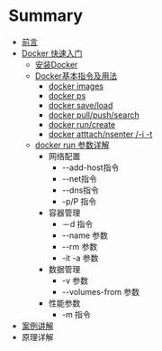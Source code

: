 # Summary

* [前言](README.md)
* [Docker 快速入门](快速入门/fastlearn.md)
   * [安装Docker](chapter_fastlearn/install_docker.md)
   * [Docker基本指令及用法](chapter_fastlearn/sudo_docker.md)
       * [docker images](chapter_fastlearn/docker_images.md)
       * [docker ps](chapter_fastlearn/docker_ps.md)
       * [docker save/load](chapter_fastlearn/docker_saveload.md)
       * [docker pull/push/search](chapter_fastlearn/docker_pullpushsearch.md)
       * [docker run/create](chapter_fastlearn/docker_runcreate.md)
       * [docker  atttach/nsenter /-i  -t](chapter_fastlearn/docker_atttach_nsenter_-i_-_t.md)
   * [docker run 参数详解](chapter_fastlearn/docker_run/README.md)
       * 网络配置
           * --add-host指令
           * --net指令
           * --dns指令
           * -p/P 指令
       * 容器管理
           * －d 指令
           * --name 参数
           * --rm 参数
           * -it -a 参数
       * 数据管理
           * -v 参数
           * --volumes-from 参数
       * 性能参数
           * -m 指令
* [案例讲解](examples.md)
* 原理详解

